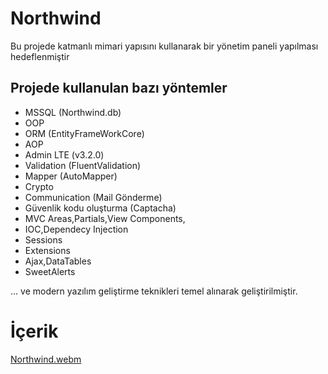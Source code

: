 # Northwind
Bu projede katmanlı mimari yapısını kullanarak bir yönetim paneli yapılması hedeflenmiştir
## Projede kullanulan bazı yöntemler
* MSSQL (Northwind.db)
* OOP
* ORM (EntityFrameWorkCore)
* AOP
* Admin LTE (v3.2.0)
* Validation (FluentValidation)
* Mapper (AutoMapper)
* Crypto
* Communication (Mail Gönderme)
* Güvenlik kodu oluşturma (Captacha)
* MVC Areas,Partials,View Components, 
* IOC,Dependecy Injection
* Sessions
* Extensions
* Ajax,DataTables
* SweetAlerts
  
... ve modern yazılım geliştirme teknikleri temel alınarak geliştirilmiştir.

# İçerik
[Northwind.webm](https://github.com/user-attachments/assets/06685261-ff3a-4d66-9986-b799c3582bef)







